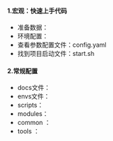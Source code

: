 #### 1.宏观：快速上手代码
+ 准备数据：
+ 环境配置：
+ 查看参数配置文件：config.yaml
+ 找到项目启动文件：start.sh

#### 2.常规配置
+ docs文件：
+ envs文件：
+ scripts：
+ modules：
+ common ：
+ tools  ：
